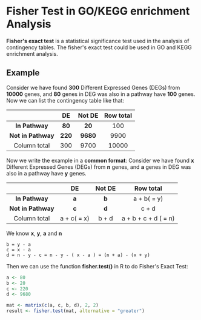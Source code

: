 # Fisher Test in GO/KEGG enrichment Analysis #

**Fisher's exact test** is a statistical significance test used in the analysis of contingency tables. The fisher's exact test could be used in GO and KEGG enrichment analysis.

## Example ##

Consider we have found **300** Different Expressed Genes (DEGs) from **10000** genes, and **80** genes in DEG was also in a pathway have **100** genes.
Now we can list the contingency table like that:

|                    |  **DE**   | **Not DE** |   Row total  |
| :--------------:   | :------:  |   :------: |   :------:   |
|  **In Pathway**    |  **80**   |   **20**   |      100     |
| **Not in Pathway** |  **220**  |   **9680** |     9900     |
|   Column total     |    300    |    9700    |    10000     |

Now we write the example in a **common format**:
Consider we have found **x** Different Expressed Genes (DEGs) from **n** genes, and **a** genes in DEG was also in a pathway have **y** genes.

|                    |     **DE**    | **Not DE**|       Row total      |
| :--------------:   |    :------:   |  :------: |       :------:       |
|  **In Pathway**    |     **a**     |   **b**   |       a + b( = y)    |
| **Not in Pathway** |     **c**     |   **d**   |       c + d          |
|   Column total     |  a + c( = x)  |   b + d   | a + b + c + d ( = n) |

We know **x**, **y**, **a** and **n**

```
b = y - a
c = x - a
d = n - y - c = n - y - ( x - a ) = (n + a) - (x + y)
```

Then we can use the function **fisher.test()** in R to do Fisher's Exact Test:

```R
a <- 80
b <- 20
c <- 220
d <- 9680

mat <- matrix(c(a, c, b, d), 2, 2)
result <- fisher.test(mat, alternative = "greater")

```
